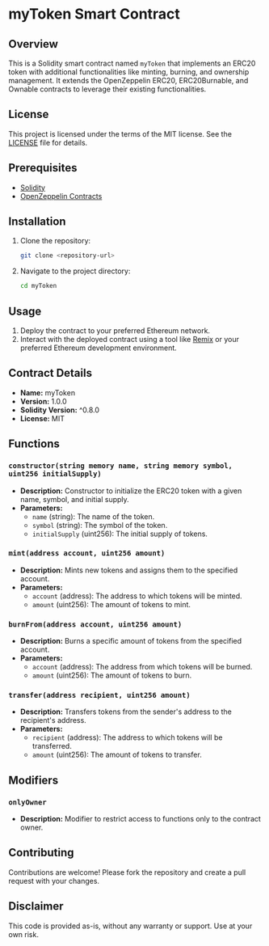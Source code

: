 
# myToken Smart Contract

## Overview

This is a Solidity smart contract named `myToken` that implements an ERC20 token with additional functionalities like minting, burning, and ownership management. It extends the OpenZeppelin ERC20, ERC20Burnable, and Ownable contracts to leverage their existing functionalities.

## License

This project is licensed under the terms of the MIT license. See the [LICENSE](LICENSE) file for details.

## Prerequisites

- [Solidity](https://docs.soliditylang.org/en/latest/)
- [OpenZeppelin Contracts](https://docs.openzeppelin.com/contracts/4.x/)

## Installation

1. Clone the repository:

   ```bash
   git clone <repository-url>
   ```

2. Navigate to the project directory:

   ```bash
   cd myToken
   ```

## Usage

1. Deploy the contract to your preferred Ethereum network.
2. Interact with the deployed contract using a tool like [Remix](https://remix.ethereum.org/) or your preferred Ethereum development environment.

## Contract Details

- **Name:** myToken
- **Version:** 1.0.0
- **Solidity Version:** ^0.8.0
- **License:** MIT

## Functions

### `constructor(string memory name, string memory symbol, uint256 initialSupply)`

- **Description:** Constructor to initialize the ERC20 token with a given name, symbol, and initial supply.
- **Parameters:**
  - `name` (string): The name of the token.
  - `symbol` (string): The symbol of the token.
  - `initialSupply` (uint256): The initial supply of tokens.

### `mint(address account, uint256 amount)`

- **Description:** Mints new tokens and assigns them to the specified account.
- **Parameters:**
  - `account` (address): The address to which tokens will be minted.
  - `amount` (uint256): The amount of tokens to mint.

### `burnFrom(address account, uint256 amount)`

- **Description:** Burns a specific amount of tokens from the specified account.
- **Parameters:**
  - `account` (address): The address from which tokens will be burned.
  - `amount` (uint256): The amount of tokens to burn.

### `transfer(address recipient, uint256 amount)`

- **Description:** Transfers tokens from the sender's address to the recipient's address.
- **Parameters:**
  - `recipient` (address): The address to which tokens will be transferred.
  - `amount` (uint256): The amount of tokens to transfer.

## Modifiers

### `onlyOwner`

- **Description:** Modifier to restrict access to functions only to the contract owner.

## Contributing

Contributions are welcome! Please fork the repository and create a pull request with your changes.

## Disclaimer

This code is provided as-is, without any warranty or support. Use at your own risk.
